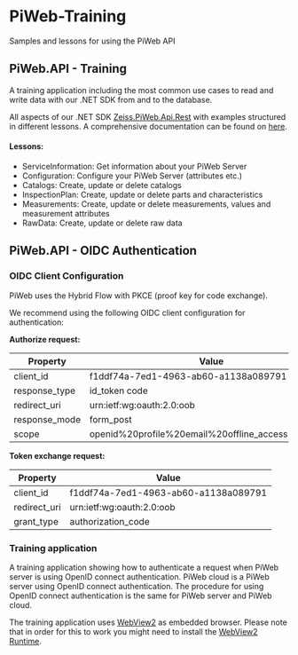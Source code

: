 # PiWeb-Training

Samples and lessons for using the PiWeb API

## PiWeb.API - Training

A training application including the most common use cases to read and write data with our .NET SDK from and to the database.

All aspects of our .NET SDK [Zeiss.PiWeb.Api.Rest](https://www.nuget.org/packages/Zeiss.PiWeb.Api.Rest/) with examples structured in different lessons.
A comprehensive documentation can be found on [here](http://zeiss-piweb.github.io/PiWeb-Api/sdk/v7.2/).

#### Lessons:
- ServiceInformation: Get information about your PiWeb Server
- Configuration: Configure your PiWeb Server (attributes etc.)
- Catalogs: Create, update or delete catalogs
- InspectionPlan: Create, update or delete parts and characteristics
- Measurements:  Create, update or delete measurements, values and measurement attributes
- RawData: Create, update or delete raw data

## PiWeb.API - OIDC Authentication

### OIDC Client Configuration
PiWeb uses the Hybrid Flow with PKCE (proof key for code exchange).

We recommend using the following OIDC client configuration for authentication:

**Authorize request:**

| Property       | Value                                             |
|----------------|---------------------------------------------------|
| client_id      | f1ddf74a-7ed1-4963-ab60-a1138a089791              |
| response_type  | id_token code                                     |
| redirect_uri   | urn:ietf:wg:oauth:2.0:oob                         |
| response_mode  | form_post                                         |
| scope          | openid%20profile%20email%20offline_access%20piweb |

**Token exchange request:**

| Property     | Value                                              |
|--------------|----------------------------------------------------|
| client_id    | f1ddf74a-7ed1-4963-ab60-a1138a089791               |
| redirect_uri | urn:ietf:wg:oauth:2.0:oob                          |
| grant_type   | authorization_code                                 |

### Training application 

A training application showing how to authenticate a request when PiWeb server is using OpenID connect authentication.
PiWeb cloud is a PiWeb server using OpenID connect authentication. The procedure for using OpenID connect authentication
is the same for PiWeb server and PiWeb cloud.

The training application uses [WebView2](https://www.nuget.org/packages/Microsoft.Web.WebView2/) as embedded browser. 
Please note that in order for this to work you might need to install the
[WebView2 Runtime](https://docs.microsoft.com/de-de/microsoft-edge/webview2/concepts/distribution).

